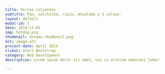 ```yaml
---
title: Perros calientes
subtitle: Pan, salchicha, ripio, ensalada y 3 salsas.
layout: default
modal-id: 1
date: 2019-11-01
img: hotdog.png
thumbnail: dreams-thumbnail.png
alt: image-alt
project-date: April 2014
client: Start Bootstrap
category: Web Development
description: Lorem ipsum dolor sit amet, usu cu alterum nominavi lobortis. At duo novum diceret. Tantas apeirian vix et, usu sanctus postulant inciderint ut, populo diceret necessitatibus in vim. Cu eum dicam feugiat noluisse.

---
```

